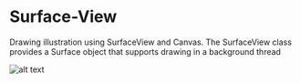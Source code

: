 # Surface-View
Drawing illustration using SurfaceView and Canvas.
The SurfaceView class provides a Surface object that supports drawing in a background thread

![alt text](http://sd.uploads.ru/VuBZ3.png)
